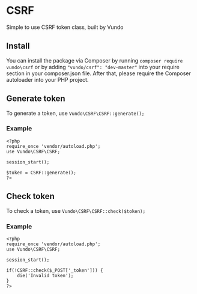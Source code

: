 # CSRF
Simple to use CSRF token class, built by Vundo

## Install

You can install the package via Composer by running ```composer require vundo\csrf``` or by adding ```"vundo/csrf": "dev-master"``` into your require section in your composer.json file. After that, please require the Composer autoloader into your PHP project.

## Generate token

To generate a token, use ```Vundo\CSRF\CSRF::generate();```
### Example
```
<?php
require_once 'vendor/autoload.php';
use Vundo\CSRF\CSRF;

session_start();

$token = CSRF::generate();
?>
```

## Check token

To check a token, use ```Vundo\CSRF\CSRF::check($token);```
### Example
```
<?php
require_once 'vendor/autoload.php';
use Vundo\CSRF\CSRF;

session_start();

if(!CSRF::check($_POST['_token'])) {
	die('Invalid token');
}
?>
```